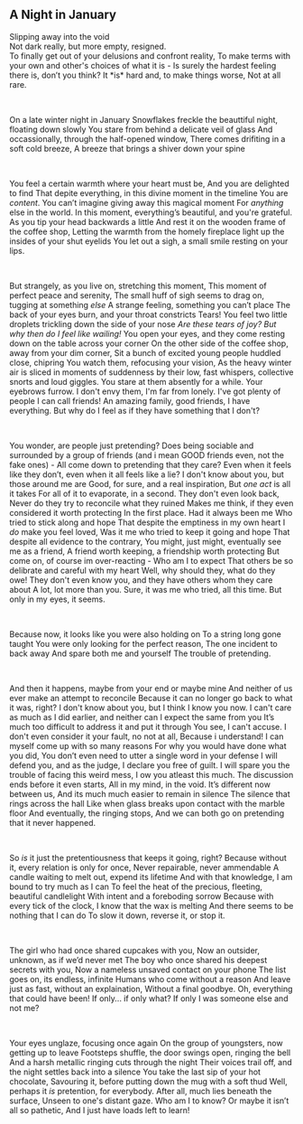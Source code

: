 ## A Night in January


<p>
Slipping away into the void <br/>
Not dark really, but more empty, resigned. <br/>
To finally get out of your delusions and confront reality,
To make terms with your own and other's choices of what it is -
Is surely the hardest feeling there is, don’t  you think?
It *is* hard and, to make things worse,
Not at all rare.

</p>

<br>

On a late winter night in January
Snowflakes freckle the beauttiful night, floating down slowly
You stare from behind a delicate veil of glass
And occassionally, through the half-opened window,
There comes drifiting in a soft cold breeze,
A breeze that brings a shiver down your spine

<br>

You feel a certain warmth where your heart must be,
And you are delighted to find 
That depite everything, in this divine moment in the timeline
You are *content*.
You can’t imagine giving away this magical moment
For *anything* else in the world.
In this moment, everything’s beautiful, and you're grateful.
As you tip your head backwards a little 
And rest it on the wooden frame of the coffee shop,
Letting the warmth from the homely fireplace light up the insides of your shut eyelids
You let out a sigh, a small smile resting on your lips.

<br>

But strangely, as you live on, stretching this moment,
This moment of perfect peace and serenity,
The small huff of sigh seems to drag on, tugging at something *else*
A strange feeling, something you can’t place
The back of your eyes burn, and your throat constricts
Tears! You feel two little droplets trickling down the side of your nose
*Are these tears of joy? But why then do I feel like wailing!*
You open your eyes, and they come resting down on the table across your corner
On the other side of the coffee shop, away from your dim corner, 
Sit a bunch of excited young people huddled close, chipring
You watch them, refocusing your vision, 
As the heavy winter air is sliced in moments of suddenness
by their low, fast whispers, collective snorts and loud giggles.
You stare at them absently for a while. Your eyebrows furrow.
I don't envy them, I'm far from lonely. I've got plenty of people I can call friends! An amazing family, good friends, I have everything.
But why do I feel as if they have something that I don't?

<br>

You wonder, are people just pretending? 
Does being sociable and surrounded by a group of friends (and i mean GOOD friends even, not the fake ones) -
All come down to pretending that they care?
Even when it feels like they don’t, even when it all feels like a lie?
I don't know about you, but those around me are
Good, for sure, and a real inspiration,
But *one act* is all it takes
For all of it to evaporate, in a second.
They don't even look back,
Never do they try to reconcile what they ruined
Makes me think, if they even considered it worth protecting
In the first place.
Had it always been me
Who tried to stick along and hope
That despite the emptiness in my own heart
I *do* make you feel loved,
Was it me who tried to keep it going and hope
That despite all evidence to the contrary,
You might, just might, eventually see me as a friend,
A friend worth keeping, a friendship worth protecting
But come on, of course im over-reacting -
Who am I to expect
That others be so delibrate and careful with my heart
Well, why should they, what do they owe!
They don't even know you, and they have others whom they care about
A lot, lot more than you.
Sure, it was me who tried, all this time.
But only in my eyes, it seems.

<br>

Because now, it looks like you were also holding on
To a string long gone taught
You were only looking for the perfect reason,
The one incident to back away
And spare both me and yourself
The trouble of pretending.

<br>

And then it happens, maybe from your end or maybe mine
And neither of us ever make an attempt to reconcile
Because it can no longer go back to what it was, right?
I don't know about you, but I think I know you now.
I can't care as much as I did earlier, and neither can I expect the same from you
It’s much too difficult to address it and put it through
You see, I can't accuse. I don't even consider it your fault, no not at all,
Because i understand! 
I can myself come up with so many reasons
For why you would have done what you did,
You don’t even need to utter a single word in your defense
I will defend you, and as the judge, I declare you free of guilt.
I will spare you the trouble of facing this weird mess,
I ow you atleast this much.
The discussion ends before it even starts,
All in my mind, in the void.
It’s different now between us,
And its much much easier to remain in silence
The silence that rings across the hall
Like when glass breaks upon contact with the marble floor
And eventually, the ringing stops,
And we can both go on pretending that it never happened.

<br>

So *is* it just the pretentiousness that keeps it going, right?
Because without it, every relation is only for once,
Never repairable, never ammendable
A candle waiting to melt out, expend its lifetime
And with that knowledge, I am bound to try much as I can
To feel the heat of the precious, fleeting, beautiful candlelight
With intent and a foreboding sorrow
Because with every tick of the clock, 
I know that the wax is melting
And there seems to be nothing that I can do
To slow it down, reverse it, or stop it.

<br>

The girl who had once shared cupcakes with you,
Now an outsider, unknown, as if we’d never met
The boy who once shared his deepest secrets with you,
Now a nameless unsaved contact on your phone
The list goes on, its endless, infinite
Humans who come without a reason
And leave just as fast, without an explaination, 
Without a final goodbye.
Oh, everything that could have been!
If only... if only what?
If only I was someone else and not me?

<br>

Your eyes unglaze, focusing once again
On the group of youngsters, now getting up to leave
Footsteps shuffle, the door swings open, ringing the bell
And a harsh metallic ringing cuts through the night
Their voices trail off, and the night settles back into a silence
You take the last sip of your hot chocolate,
Savouring it, before putting down the mug with a soft thud
Well, perhaps it *is* pretention, for everybody.
After all, much lies beneath the surface,
Unseen to one's distant gaze. Who am I to know?
Or maybe it isn’t all so pathetic,
And I just have loads left to learn!